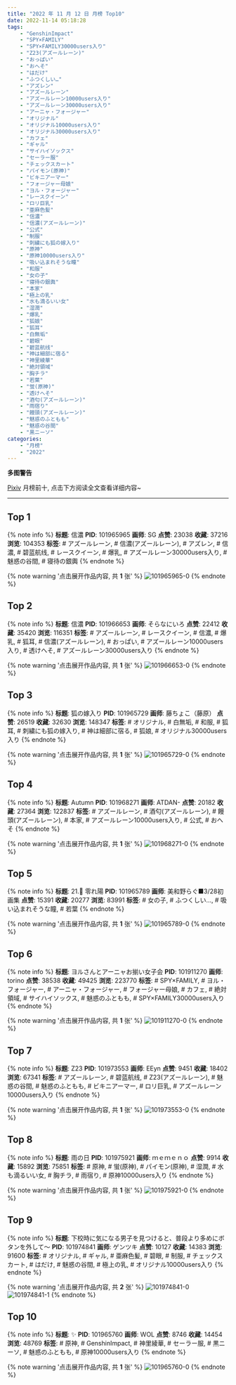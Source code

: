 ```yaml
---
title: "2022 年 11 月 12 日 月榜 Top10"
date: 2022-11-14 05:18:28
tags:
    - "GenshinImpact"
    - "SPY×FAMILY"
    - "SPY×FAMILY30000users入り"
    - "Z23(アズールレーン)"
    - "おっぱい"
    - "おへそ"
    - "はだけ"
    - "ふつくしい…"
    - "アズレン"
    - "アズールレーン"
    - "アズールレーン10000users入り"
    - "アズールレーン30000users入り"
    - "アーニャ・フォージャー"
    - "オリジナル"
    - "オリジナル10000users入り"
    - "オリジナル30000users入り"
    - "カフェ"
    - "ギャル"
    - "サイハイソックス"
    - "セーラー服"
    - "チェックスカート"
    - "パイモン(原神)"
    - "ビキニアーマー"
    - "フォージャー母娘"
    - "ヨル・フォージャー"
    - "レースクイーン"
    - "ロリ巨乳"
    - "亜麻色髪"
    - "信濃"
    - "信濃(アズールレーン)"
    - "公式"
    - "制服"
    - "刺繍にも狐の嫁入り"
    - "原神"
    - "原神10000users入り"
    - "吸い込まれそうな瞳"
    - "和服"
    - "女の子"
    - "寝待の銀輿"
    - "本家"
    - "極上の乳"
    - "水も滴るいい女"
    - "湿潤"
    - "爆乳"
    - "狐娘"
    - "狐耳"
    - "白無垢"
    - "碧眼"
    - "碧蓝航线"
    - "神は細部に宿る"
    - "神里綾華"
    - "絶対領域"
    - "胸チラ"
    - "若葉"
    - "蛍(原神)"
    - "透けへそ"
    - "酒匂(アズールレーン)"
    - "雨宿り"
    - "饅頭(アズールレーン)"
    - "魅惑のふともも"
    - "魅惑の谷間"
    - "黒ニーソ"
categories:
    - "月榜"
    - "2022"
---
```


<i class="fa fa-triangle-exclamation"></i>**多图警告**<i class="fa fa-triangle-exclamation"></i>

[Pixiv](https://www.pixiv.net/) 月榜前十, 点击下方阅读全文查看详细内容~

<!-- more -->

---

## Top 1

{% note info %}
**标题**: 信濃
**PID**: 101965965 **画师**: SG
**点赞**: 23038 **收藏**: 37216 **浏览**: 104353
**标签**: # アズールレーン, # 信濃(アズールレーン), # アズレン, # 信濃, # 碧蓝航线, # レースクイーン, # 爆乳, # アズールレーン30000users入り, # 魅惑の谷間, # 寝待の銀輿
{% endnote %}

{% note warning '点击展开作品内容, 共 **1** 张' %}
![101965965-0](https://i.pixiv.re/img-original/img/2022/10/16/00/01/55/101965965_p0.png)
{% endnote %}

## Top 2

{% note info %}
**标题**: 信濃
**PID**: 101966653 **画师**: そらなにいろ
**点赞**: 22412 **收藏**: 35420 **浏览**: 116351
**标签**: # アズールレーン, # レースクイーン, # 信濃, # 爆乳, # 狐耳, # 信濃(アズールレーン), # おっぱい, # アズールレーン10000users入り, # 透けへそ, # アズールレーン30000users入り
{% endnote %}

{% note warning '点击展开作品内容, 共 **1** 张' %}
![101966653-0](https://i.pixiv.re/img-original/img/2022/10/16/00/16/22/101966653_p0.png)
{% endnote %}

## Top 3

{% note info %}
**标题**: 狐の嫁入り
**PID**: 101965729 **画师**: 藤ちょこ（藤原）
**点赞**: 26519 **收藏**: 32630 **浏览**: 148347
**标签**: # オリジナル, # 白無垢, # 和服, # 狐耳, # 刺繍にも狐の嫁入り, # 神は細部に宿る, # 狐娘, # オリジナル30000users入り
{% endnote %}

{% note warning '点击展开作品内容, 共 **1** 张' %}
![101965729-0](https://i.pixiv.re/img-original/img/2022/10/16/00/00/21/101965729_p0.png)
{% endnote %}

## Top 4

{% note info %}
**标题**: Autumn
**PID**: 101968271 **画师**: ATDAN-
**点赞**: 20182 **收藏**: 27364 **浏览**: 122837
**标签**: # アズールレーン, # 酒匂(アズールレーン), # 饅頭(アズールレーン), # 本家, # アズールレーン10000users入り, # 公式, # おへそ
{% endnote %}

{% note warning '点击展开作品内容, 共 **1** 张' %}
![101968271-0](https://i.pixiv.re/img-original/img/2022/10/16/01/07/16/101968271_p0.jpg)
{% endnote %}

## Top 5

{% note info %}
**标题**: 21.🌱 零れ陽
**PID**: 101965789 **画师**: 美和野らぐ■3/28初画集
**点赞**: 15391 **收藏**: 20277 **浏览**: 83991
**标签**: # 女の子, # ふつくしい…, # 吸い込まれそうな瞳, # 若葉
{% endnote %}

{% note warning '点击展开作品内容, 共 **1** 张' %}
![101965789-0](https://i.pixiv.re/img-original/img/2022/10/16/00/00/32/101965789_p0.png)
{% endnote %}

## Top 6

{% note info %}
**标题**: ヨルさんとアーニャお揃い女子会
**PID**: 101911270 **画师**: torino
**点赞**: 38538 **收藏**: 49425 **浏览**: 223770
**标签**: # SPY×FAMILY, # ヨル・フォージャー, # アーニャ・フォージャー, # フォージャー母娘, # カフェ, # 絶対領域, # サイハイソックス, # 魅惑のふともも, # SPY×FAMILY30000users入り
{% endnote %}

{% note warning '点击展开作品内容, 共 **1** 张' %}
![101911270-0](https://i.pixiv.re/img-original/img/2022/10/14/00/00/08/101911270_p0.jpg)
{% endnote %}

## Top 7

{% note info %}
**标题**: Z23
**PID**: 101973553 **画师**: EEyn
**点赞**: 9451 **收藏**: 18402 **浏览**: 67341
**标签**: # アズールレーン, # 碧蓝航线, # Z23(アズールレーン), # 魅惑の谷間, # 魅惑のふともも, # ビキニアーマー, # ロリ巨乳, # アズールレーン10000users入り
{% endnote %}

{% note warning '点击展开作品内容, 共 **1** 张' %}
![101973553-0](https://i.pixiv.re/img-original/img/2022/10/30/00/09/36/101973553_p0.jpg)
{% endnote %}

## Top 8

{% note info %}
**标题**: 雨の日
**PID**: 101975921 **画师**: ｍｅｍｅｎｏ
**点赞**: 9914 **收藏**: 15892 **浏览**: 75851
**标签**: # 原神, # 蛍(原神), # パイモン(原神), # 湿潤, # 水も滴るいい女, # 胸チラ, # 雨宿り, # 原神10000users入り
{% endnote %}

{% note warning '点击展开作品内容, 共 **1** 张' %}
![101975921-0](https://i.pixiv.re/img-original/img/2022/10/16/10/11/11/101975921_p0.png)
{% endnote %}

## Top 9

{% note info %}
**标题**: 下校時に気になる男子を見つけると、普段より多めにボタンを外して～
**PID**: 101974841 **画师**: ゲンツキ
**点赞**: 10127 **收藏**: 14383 **浏览**: 91600
**标签**: # オリジナル, # ギャル, # 亜麻色髪, # 碧眼, # 制服, # チェックスカート, # はだけ, # 魅惑の谷間, # 極上の乳, # オリジナル10000users入り
{% endnote %}

{% note warning '点击展开作品内容, 共 **2** 张' %}
![101974841-0](https://i.pixiv.re/img-original/img/2022/10/16/09/00/02/101974841_p0.jpg)
![101974841-1](https://i.pixiv.re/img-original/img/2022/10/16/09/00/02/101974841_p1.jpg)
{% endnote %}

## Top 10

{% note info %}
**标题**: ✨
**PID**: 101965760 **画师**: WOL
**点赞**: 8746 **收藏**: 14454 **浏览**: 48769
**标签**: # 原神, # GenshinImpact, # 神里綾華, # セーラー服, # 黒ニーソ, # 魅惑のふともも, # 原神10000users入り
{% endnote %}

{% note warning '点击展开作品内容, 共 **1** 张' %}
![101965760-0](https://i.pixiv.re/img-original/img/2022/10/16/00/00/26/101965760_p0.jpg)
{% endnote %}
